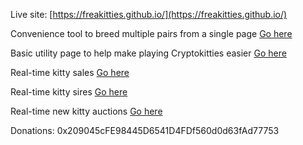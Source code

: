 Live site: [https://freakitties.github.io/](https://freakitties.github.io/)

Convenience tool to breed multiple pairs from a single page [Go here](/breeding.html)

Basic utility page to help make playing Cryptokitties easier [Go here](/w3.html)

Real-time kitty sales [Go here](/auctions/auctions.html)

Real-time kitty sires [Go here](/sires/sires.html)

Real-time new kitty auctions [Go here](/newauctions/newauctions.html)

Donations: 0x209045cFE98445D6541D4FDf560d0d63fAd77753
